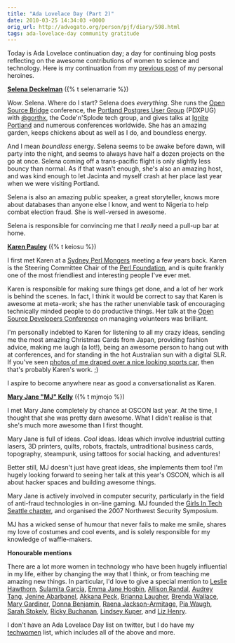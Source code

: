 ```yaml
---
title: "Ada Lovelace Day (Part 2)"
date: 2010-03-25 14:34:03 +0000
orig_url: http://advogato.org/person/pjf/diary/598.html
tags: ada-lovelace-day community gratitude
---
```


Today is Ada Lovelace continuation day; a day for continuing blog posts
reflecting on the awesome contributions of women to science and technology.
Here is my continuation from my
[previous post](/advogato/2010/03/24/ada-lovelace-day--part-1-.html)
of my personal heroines.

<!--more-->

**[Selena Deckelman](http://chesnok.com/)**  ({% t selenamarie %})

Wow. Selena. Where do I start?  Selena does *everything*.  She runs the <a href="http://opensourcebridge.org/">Open Source Bridge</a> conference, the <a href="http://pugs.postgresql.org/pdx">Portland Postgres User Group</a> (PDXPUG) with <a href="http://twitter.com/gorthx">@gorthx</a>, the Code'n'Splode tech group, and gives talks at <a href="http://www.igniteportland.com/">Ignite Portland</a> and numerous conferences worldwide.  She has an amazing garden, keeps chickens about as well as I do, and boundless energy.

And I mean *boundless* energy.  Selena seems to be awake before dawn, will party into the night, and seems to always have half a dozen projects on the go at once.  Selena coming off a trans-pacific flight is only slightly less bouncy than normal.  As if that wasn't enough, she's also an amazing host, and was kind enough to let Jacinta and myself crash at her place last year when we were visiting Portland.

Selena is also an amazing public speaker, a great storyteller, knows more about databases than anyone else I know, and went to Nigeria to help combat election fraud.  She is well-versed in awesome.

Selena is responsible for convincing me that I *really* need a pull-up bar at home.

**[Karen Pauley](http://martian.org/karen/)** ({% t keiosu %})

I first met Karen at a <a href="http://sydney.pm.org/">Sydney Perl Mongers</a> meeting a few years back.  Karen is the Steering Committee Chair of the <a href="http://www.perlfoundation.org/">Perl Foundation</a>, and is quite frankly one of the most friendliest and interesting people I've ever met.

Karen is responsible for making sure things get done, and a lot of her work is behind the scenes.  In fact, I think it would be correct to say that Karen is awesome at meta-work; she has the rather unenviable task of encouraging technically minded people to do productive things.  Her talk at the <a href="http://www.osdc.com.au/">Open Source Developers Conference</a> on managing volunteers was brilliant.

I'm personally indebted to Karen for listening to all my crazy ideas, sending me the most amazing Christmas Cards from Japan, providing fashion advice, making me laugh (a lot!), being an awesome person to hang out with at conferences, and for standing in the hot Australian sun with a digital SLR.  If you've seen <a href="http://www.flickr.com/photos/keiosu/sets/72157622897942910/">photos of me draped over a nice looking sports car</a>, then that's probably Karen's work. ;)

I aspire to become anywhere near as good a conversationalist as Karen.

**[Mary Jane "MJ" Kelly](http://twitter.com/mjmojo)** ({% t mjmojo %})

I met Mary Jane completely by chance at OSCON last year.  At the time, I
thought that she was pretty darn awesome.  What I didn't realise is that she's
much more awesome than I first thought.

Mary Jane is full of ideas.  *Cool* ideas.  Ideas which involve industrial
cutting lasers, 3D printers, quilts, robots, fractals, untraditional business
cards, topography, steampunk, using tattoos for social hacking, and adventures!

Better still, MJ doesn't just have great ideas, she implements them too!  I'm
hugely looking forward to seeing her talk at this year's OSCON, which is all
about hacker spaces and building awesome things.

Mary Jane is actively involved in computer security, particularly in the field of anti-fraud technologies in on-line gaming.  MJ founded the <a href="http://girlsintech.net/category/seattle/">Girls In Tech Seattle chapter</a>, and organised the 2007 Northwest Security Symposium.

MJ has a wicked sense of humour that never fails to make me smile, shares my love of costumes and cool events, and is solely responsible for my knowledge of waffle-makers.


**Honourable mentions**

There are a lot more women in technology who have been hugely influential in my life, either by changing the way that I think, or from teaching me amazing new things.  In particular, I'd love to give a special mention to <a href="http://twitter.com/lhawthorn">Leslie Hawthorn</a>, <a href="http://twitter.com/sulagarcia">Sulamita Garcia</a>, <a href="http://twitter.com/emmajanedotnet">Emma Jane Hogbin</a>, <a href="http://twitter.com/allisonrandal">Allison Randal</a>, <a href="http://twitter.com/audreyt">Audrey Tang</a>, <a href="http://twitter.com/justjenine">Jenine Abarbanel</a>, <a href="http://twitter.com/akkakk">Akkana Peck</a>, <a href="http://identi.ca/pfctdayelise">Brianna Laugher</a>, <a href="http://twitter.com/br3nda">Brenda Wallace</a>, <a href="http://twitter.com/puzzlement">Mary Gardiner</a>, <a href="http://twitter.com/kattekrab">Donna Benjamin</a>, <a href="http://twitter.com/raena">Raena Jackson-Armitage</a>, <a href="http://twitter.com/piawaugh">Pia Waugh</a>, <a href="http://twitter.com/stokely">Sarah Stokely</a>, <a href="http://twitter.com/rickybuchanan">Ricky Buchanan</a>, <a href="http://twitter.com/lindsey">Lindsey Kuper</a>, and <a href="http://twitter.com/lizhenry">Liz Henry</a>.

I don't have an Ada Lovelace Day list on twitter, but I do have my <a href="http://twitter.com/pjf/techwomen">techwomen</a> list, which includes all of the above and more.
